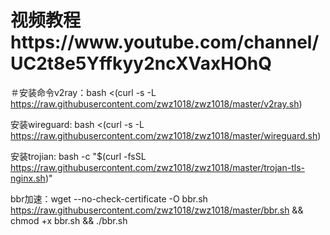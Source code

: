 <h1><a href:"https://www.youtube.com/channel/UC2t8e5Yffkyy2ncXVaxHOhQ:>视频教程</a>https://www.youtube.com/channel/UC2t8e5Yffkyy2ncXVaxHOhQ</h1>


＃安装命令v2ray：bash <(curl -s -L https://raw.githubusercontent.com/zwz1018/zwz1018/master/v2ray.sh)


安装wireguard: bash <(curl -s -L https://raw.githubusercontent.com/zwz1018/zwz1018/master/wireguard.sh)

安装trojian: bash -c "$(curl -fsSL https://raw.githubusercontent.com/zwz1018/zwz1018/master/trojan-tls-nginx.sh)"

bbr加速：wget --no-check-certificate -O bbr.sh https://raw.githubusercontent.com/zwz1018/zwz1018/master/bbr.sh && chmod +x bbr.sh && ./bbr.sh
